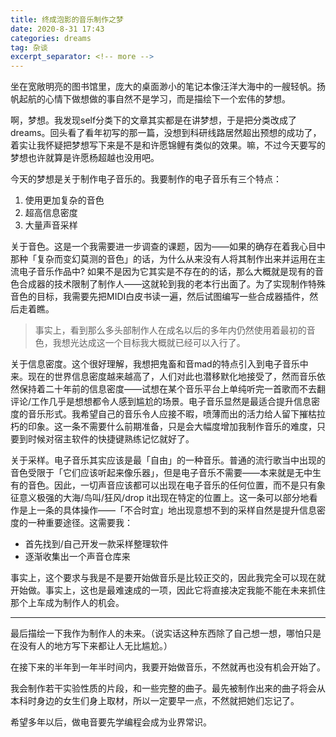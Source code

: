 ```yaml
---
title: 终成泡影的音乐制作之梦
date: 2020-8-31 17:43
categories: dreams
tag: 杂谈
excerpt_separator: <!-- more -->
---
```


坐在宽敞明亮的图书馆里，庞大的桌面渺小的笔记本像汪洋大海中的一艘轻帆。扬帆起航的心情下做想做的事自然不是学习，而是描绘下一个宏伟的梦想。

啊，梦想。我发现self分类下的文章其实都是在讲梦想，于是把分类改成了dreams。回头看了看年初写的那一篇，没想到科研线路居然超出预想的成功了，着实让我怀疑把梦想写下来是不是和许愿锦鲤有类似的效果。嘛，不过今天要写的梦想也许就算是许愿杨超越也没用吧。

<!-- more -->

今天的梦想是关于制作电子音乐的。我要制作的电子音乐有三个特点：
1. 使用更加复杂的音色
2. 超高信息密度
3. 大量声音采样

关于音色。这是一个我需要进一步调查的课题，因为——如果的确存在着我心目中那种「复杂而变幻莫测的音色」的话，为什么从来没有人将其制作出来并运用在主流电子音乐作品中? 如果不是因为它其实是不存在的的话，那么大概就是现有的音色合成器的技术限制了制作人——这就轮到我的老本行出面了。为了实现制作特殊音色的目标，我需要先把MIDI白皮书读一遍，然后试图编写一些合成器插件，然后走着瞧。

> 事实上，看到那么多头部制作人在成名以后的多年内仍然使用着最初的音色，我想光达成这一个目标我大概就已经可以入行了。

关于信息密度。这个很好理解，我想把鬼畜和音mad的特点引入到电子音乐中来。现在的世界信息密度越来越高了，人们对此也潜移默化地接受了，然而音乐依然保持着二十年前的信息密度——试想在某个音乐平台上单纯听完一首歌而不去翻评论/工作几乎是想想都令人感到尴尬的场景。电子音乐显然是最适合提升信息密度的音乐形式。我希望自己的音乐令人应接不暇，喷薄而出的活力给人留下摧枯拉朽的印象。这一条不需要什么前期准备，只是会大幅度增加我制作音乐的难度，只要到时候对宿主软件的快捷键熟练记忆就好了。

关于采样。电子音乐其实应该是最「自由」的一种音乐。普通的流行歌当中出现的音色受限于「它们应该听起来像乐器」，但是电子音乐不需要——本来就是无中生有的音色。因此，一切声音应该都可以出现在电子音乐的任何位置，而不是只有象征意义极强的大海/鸟叫/狂风/drop it出现在特定的位置上。这一条可以部分地看作是上一条的具体操作——「不合时宜」地出现意想不到的采样自然是提升信息密度的一种重要途径。这需要我：
* 首先找到/自己开发一款采样整理软件
* 逐渐收集出一个声音仓库来

事实上，这个要求与我是不是要开始做音乐是比较正交的，因此我完全可以现在就开始做。事实上，这也是最难速成的一项，因此它将直接决定我能不能在未来抓住那个上车成为制作人的机会。

----

最后描绘一下我作为制作人的未来。（说实话这种东西除了自己想一想，哪怕只是在没有人的地方写下来都让人无比尴尬。）

在接下来的半年到一年半时间内，我要开始做音乐，不然就再也没有机会开始了。

我会制作若干实验性质的片段，和一些完整的曲子。最先被制作出来的曲子将会从本科时身边的女生们身上取材，所以一定要早一点，不然就把她们忘记了。

希望多年以后，做电音要先学编程会成为业界常识。